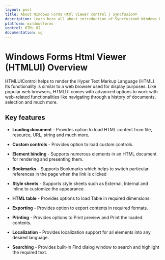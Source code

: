 ```yaml
---
layout: post
title: About Windows Forms Html Viewer control | Syncfusion®
description: Learn here all about introduction of Syncfusion® Windows Forms Html Viewer (HTMLUI) control, its elements and more details.
platform: windowsforms
control: HTML UI
documentation: ug
---
```


# Windows Forms Html Viewer (HTMLUI) Overview

HTMLUIControl helps to render the Hyper Text Markup Language (HTML). Its functionality is similar to a web browser used for display purposes. Like popular web browsers, HTMLUI comes with advanced options to work with web-related functionalities like navigating through a history of documents, selection and much more.


## Key features

* **Loading document** - Provides option to load HTML content from file, resource, URL, string and much more. 

* **Custom controls** - Provides option to load custom controls.

* **Element binding** -  Supports numerous elements in an HTML document for rendering and presenting them.

* **Bookmarks** - Supports Bookmarks which helps to switch particular references in the page when the link is clicked

* **Style sheets** - Supports style sheets such as External, Internal and Inline to customize the appearance.

* **HTML table** - Provides options to load Table in required dimensions.

* **Exporting** - Provides option to export contents in required formats.

* **Printing** - Provides options to Print preview and Print the loaded contents.

* **Localization** - Provides localization support for all elements into any desired language.

* **Searching** - Provides built-in Find dialog window to search and highlight the required text. 